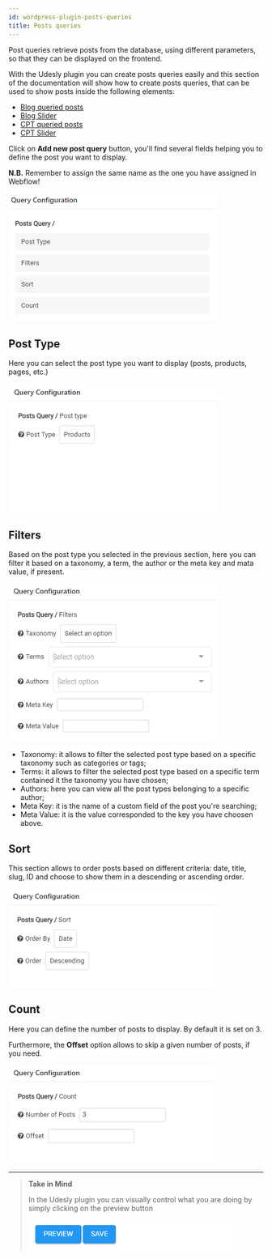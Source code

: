 ```yaml
---
id: wordpress-plugin-posts-queries
title: Posts queries
---
```

Post queries retrieve posts from the database, using different parameters, so that they can be displayed on the frontend.

With the Udesly plugin you can create posts queries easily and this section of the documentation will show how to create posts queries, that can be used to show posts inside the following elements:
- [Blog queried posts](wordpress-blog-archive-page#queried-posts)
- [Blog Slider](wordpress-blog-misc#blog-slider)
- [CPT queried posts](wordpress-cpt-misc#queried-posts)
- [CPT Slider](wordpress-cpt-misc#cpt-slider)

Click on **Add new post query** button, you'll find several fields helping you to define the post you want to display.

**N.B.** Remember to assign the same name as the one you have assigned in Webflow! 

![](assets/postsquery1.png)

## Post Type
Here you can select the post type you want to display (posts, products, pages, etc.) 

![](assets/postsquery2.png)

## Filters
Based on the post type you selected in the previous section, here you can filter it based on a taxonomy, a term, the author or the meta key and mata value, if present.

![](assets/postsquery3.png)
 - Taxonomy: it allows to filter the selected post type based on a specific taxonomy such as categories or tags;
 - Terms: it allows to filter the selected post type based on a specific term contained it the taxonomy you have chosen;
 - Authors: here you can view all the post types belonging to a specific author;
 - Meta Key: it is the name of a custom field of the post you're searching; 
 - Meta Value: it is the value corresponded to the key you have choosen above.

## Sort
This section allows to order posts based on different criteria: date, title, slug, ID and choose to show them in a descending or ascending order.

![](assets/postsquery4.png)

## Count
Here you can define the number of posts to display. By default it is set on 3. 

Furthermore, the **Offset** option allows to skip a given number of posts, if you need.

![](assets/postsquery5.png)

---------
> **Take in Mind**
>
> In the Udesly plugin you can visually control what you are doing by simply clicking on the preview button 
>
> ![](assets/pluginpreview.png)